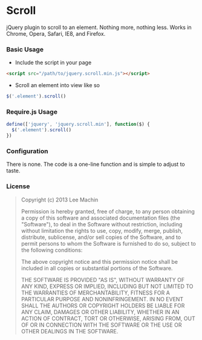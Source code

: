 # Scroll

jQuery plugin to scroll to an element. Nothing more, nothing less.
Works in Chrome, Opera, Safari, IE8, and Firefox.

### Basic Usage

- Include the script in your page

```html
<script src="/path/to/jquery.scroll.min.js"></script>
```

- Scroll an element into view like so

```javascript
$('.element').scroll()
```

### Require.js Usage

```javascript
define(['jquery', 'jquery.scroll.min'], function($) {
  $('.element').scroll()
})
```

### Configuration

There is none. The code is a one-line function and is simple to adjust to taste.


### License

> Copyright (c) 2013 Lee Machin
>
> Permission is hereby granted, free of charge, to any person obtaining a copy
> of this software and associated documentation files (the "Software"), to deal
> in the Software without restriction, including without limitation the rights
> to use, copy, modify, merge, publish, distribute, sublicense, and/or sell
> copies of the Software, and to permit persons to whom the Software is
> furnished to do so, subject to the following conditions:
>
> The above copyright notice and this permission notice shall be included in
> all copies or substantial portions of the Software.
>
> THE SOFTWARE IS PROVIDED "AS IS", WITHOUT WARRANTY OF ANY KIND, EXPRESS OR
> IMPLIED, INCLUDING BUT NOT LIMITED TO THE WARRANTIES OF MERCHANTABILITY,
> FITNESS FOR A PARTICULAR PURPOSE AND NONINFRINGEMENT. IN NO EVENT SHALL THE
> AUTHORS OR COPYRIGHT HOLDERS BE LIABLE FOR ANY CLAIM, DAMAGES OR OTHER
> LIABILITY, WHETHER IN AN ACTION OF CONTRACT, TORT OR OTHERWISE, ARISING FROM,
> OUT OF OR IN CONNECTION WITH THE SOFTWARE OR THE USE OR OTHER DEALINGS IN THE
> SOFTWARE.